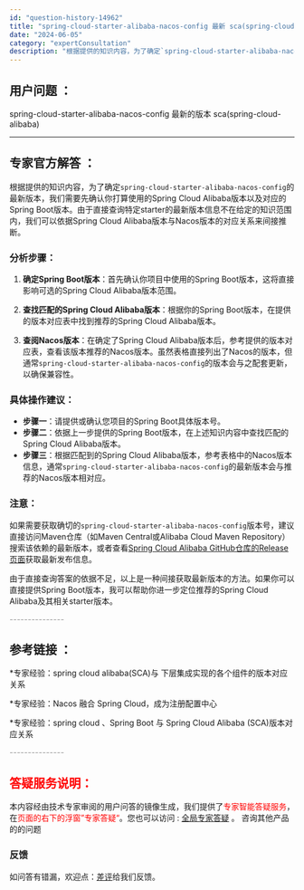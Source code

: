 ```yaml
---
id: "question-history-14962"
title: "spring-cloud-starter-alibaba-nacos-config 最新 sca(spring-cloud-alibaba)"
date: "2024-06-05"
category: "expertConsultation"
description: "根据提供的知识内容，为了确定`spring-cloud-starter-alibaba-nacos-config`的最新版本，我们需要先确认你打算使用的Spring Cloud Alibaba版本以及对应的Spring Boot版本。由于直接查询特定starter的最新版本信息不在给定的知识范围内，"
---
```


## 用户问题 ： 
 spring-cloud-starter-alibaba-nacos-config 最新的版本 sca(spring-cloud-alibaba) 

---------------
## 专家官方解答 ：

根据提供的知识内容，为了确定`spring-cloud-starter-alibaba-nacos-config`的最新版本，我们需要先确认你打算使用的Spring Cloud Alibaba版本以及对应的Spring Boot版本。由于直接查询特定starter的最新版本信息不在给定的知识范围内，我们可以依据Spring Cloud Alibaba版本与Nacos版本的对应关系来间接推断。

### 分析步骤：

1. **确定Spring Boot版本**：首先确认你项目中使用的Spring Boot版本，这将直接影响可选的Spring Cloud Alibaba版本范围。

2. **查找匹配的Spring Cloud Alibaba版本**：根据你的Spring Boot版本，在提供的版本对应表中找到推荐的Spring Cloud Alibaba版本。

3. **查阅Nacos版本**：在确定了Spring Cloud Alibaba版本后，参考提供的版本对应表，查看该版本推荐的Nacos版本。虽然表格直接列出了Nacos的版本，但通常`spring-cloud-starter-alibaba-nacos-config`的版本会与之配套更新，以确保兼容性。

### 具体操作建议：

- **步骤一**：请提供或确认您项目的Spring Boot具体版本号。
- **步骤二**：依据上一步提供的Spring Boot版本，在上述知识内容中查找匹配的Spring Cloud Alibaba版本。
- **步骤三**：根据匹配到的Spring Cloud Alibaba版本，参考表格中的Nacos版本信息，通常`spring-cloud-starter-alibaba-nacos-config`的最新版本会与推荐的Nacos版本相对应。

### 注意：

如果需要获取确切的`spring-cloud-starter-alibaba-nacos-config`版本号，建议直接访问Maven仓库（如Maven Central或Alibaba Cloud Maven Repository）搜索该依赖的最新版本，或者查看[Spring Cloud Alibaba GitHub仓库的Release页面](https://github.com/alibaba/spring-cloud-alibaba/releases)获取最新发布信息。

由于直接查询答案的依据不足，以上是一种间接获取最新版本的方法。如果你可以直接提供Spring Boot版本，我可以帮助你进一步定位推荐的Spring Cloud Alibaba及其相关starter版本。


<font color="#949494">---------------</font> 


## 参考链接 ：

*专家经验：spring cloud alibaba(SCA)与 下层集成实现的各个组件的版本对应关系 
 
 *专家经验：Nacos 融合 Spring Cloud，成为注册配置中心 
 
 *专家经验：spring cloud 、Spring Boot 与 Spring Cloud Alibaba (SCA)版本对应关系 


 <font color="#949494">---------------</font> 
 


## <font color="#FF0000">答疑服务说明：</font> 

本内容经由技术专家审阅的用户问答的镜像生成，我们提供了<font color="#FF0000">专家智能答疑服务</font>，在<font color="#FF0000">页面的右下的浮窗”专家答疑“</font>。您也可以访问 : [全局专家答疑](https://opensource.alibaba.com/chatBot) 。 咨询其他产品的的问题

### 反馈
如问答有错漏，欢迎点：[差评](https://ai.nacos.io/user/feedbackByEnhancerGradePOJOID?enhancerGradePOJOId=14970)给我们反馈。

